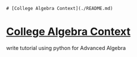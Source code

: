 ```
# [College Algebra Context](./README.md)
```
# [College Algebra Context](./README.md)


write tutorial using python for Advanced Algebra 
